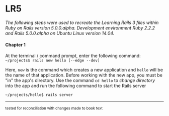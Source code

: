 # LR5
_The following steps were used to recreate the Learning Rails 3 files within Ruby on Rails version 5.0.0.alpha. Development environment Ruby 2.2.2 and Rails 5.0.0.alpha on Ubuntu Linux version 14.04._

#### Chapter 1

At the terminal / command prompt, enter the following command:
`~/projects$ rails new hello [--edge --dev]`

Here, `new` is the command which creates a new application and `hello` will be the name of that application. Before working with the new app, you must be "in" the app's directory. Use the command `cd hello` to _change directory_ into the app and run the following command to start the Rails server

`~/projects/hello$ rails server`

***
<sup>tested for reconciliation with changes made to book text</sup>